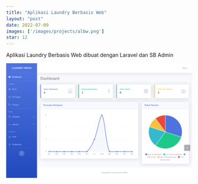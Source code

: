 ```yaml
---
title: "Aplikasi Laundry Berbasis Web"
layout: "post"
date: 2022-07-09
images: ['/images/projects/albw.png']
star: 12
---
```


Aplikasi Laundry Berbasis Web dibuat dengan Laravel dan SB Admin

![Preview](/images/projects/albw.png)